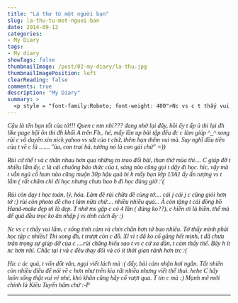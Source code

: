 ```yaml
---
title: "Lá thư từ một người bạn"
slug: la-thu-tu-mot-nguoi-ban
date: 2014-09-12
categories:
- My Diary
tags:
- My diary
showTags: false
thumbnailImage: /post/02-my-diary/la-thu.jpg
thumbnailImagePosition: left
clearReading: false	
comments: true
description: "My Diary"
summary: >
  <p style = "font-family:Roboto; font-weight: 400">Nc vs c t thấy vui lắm, c sống tình cảm và chín chắn hơn tớ bao nhiêu. Tớ thấy mình phải học tập c nhiều! Thi xong đh, t trượt còn c đỗ. Xl vì t đã ko cố gắng hết mình...</p>
---
```

<p style = "font-family:Lora; font-weight: 400"><i>Cậu là tên bạn tốt của tớ!!! Quen c ntn nhỉ??? đang nhớ lại đây, hồi ấy t ấp ủ thi lại đh like page hội ôn thi đh khối A trên Fb,. hé, mấy lần up bài tập đều đc c làm giúp ^_^ xong rùi c vô duyên xin nick yahoo vs sđt của t chứ, thêm bạn thêm vui mà. Suy nghĩ đầu tiên của t về c là ....... "ủa, con trai hả, tưởng nó là con gái chứ" =))</i></p>

<p style = "font-family:Lora; font-weight: 400"><i>Rùi cứ thế t và c thân nhau hơn qua những tn trao đổi bài, than thở mùa thi.... C giúp đỡ t nhiều lắm ấy, c là cái chuông báo thức của t, sáng nào cũng gọi t dậy đi học. hic, vậy mà t vẫn ngủ cố hum nào cũng muộn 30p hậu quả bi h mấy bạn lớp 13A1 ấy ấn tượng vs t lắm ( rất chăm chỉ đi học nhưng chưa bao h đi học đúng giờ :'(</i></p>

<p style = "font-family:Lora; font-weight: 400"><i>Rùi còn dạy t học toán, lý, hóa. Làm đề rùi chữa đề cùng tớ.... cái j cái j c cũng giỏi hơn tớ :) rùi còn photo đề cho t làm nữa chứ.... nhiều nhiều quá... À còn tặng t cái đồng hồ Hand-make đẹp ơi là đẹp. T nhớ ms gặp c có 4 lần ( đúng ko??), c hiền ơi là hiền, thế mà để quả đầu trọc ko ăn nhập j vs tính cách ấy :)</i></p>

<p style = "font-family:Lora; font-weight: 400"><i>Nc vs c t thấy vui lắm, c sống tình cảm và chín chắn hơn tớ bao nhiêu. Tớ thấy mình phải học tập c nhiều! Thi xong đh, t trượt còn c đỗ. Xl vì t đã ko cố gắng hết mình, t đã chưa trân trọng sự giúp đỡ của c ....rùi chẳng hiểu sao t vs c cứ xa dần, t cảm thấy thế. Bây h ít nc hơn nhỉ. Chắc tại t và c đều thay đổi và có ít thời gian rảnh hơn trc :(</i></p>

<p style = "font-family:Lora; font-weight: 400"><i>Hic c ác quá, t vốn dốt văn, ngại viết lách mà :( đấy, bài cảm nhận hơi ngắn. Tất nhiên còn nhiều điều để nói về c hơn như trên kia rất nhiều nhưng viết thế thui. hehe C hãy luôn sống thật vui vẻ nhé, khó khăn cũng hãy cố vượt qua. T tin c mà :) Mạnh mẽ mới chính là Kiều Tuyến hâm chứ :-P</i></p>

---

